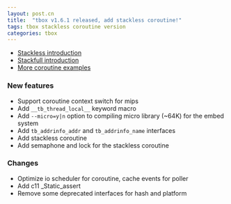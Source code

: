 ```yaml
---
layout: post.cn
title:  "tbox v1.6.1 released, add stackless coroutine!"
tags: tbox stackless coroutine version 
categories: tbox
---
```


* [Stackless introduction](/2016/12/03/stackless-coroutine/)
* [Stackfull introduction](/2016/10/29/coroutine-switch/)
* [More coroutine examples](https://github.com/waruqi/tbox/tree/master/src/demo/coroutine)

### New features

* Support coroutine context switch for mips
* Add `__tb_thread_local__` keyword macro
* Add `--micro=y|n` option to compiling micro library (~64K) for the embed system
* Add `tb_addrinfo_addr` and `tb_addrinfo_name` interfaces
* Add stackless coroutine
* Add semaphone and lock for the stackless coroutine

### Changes

* Optimize io scheduler for coroutine, cache events for poller
* Add c11 _Static_assert
* Remove some deprecated interfaces for hash and platform

